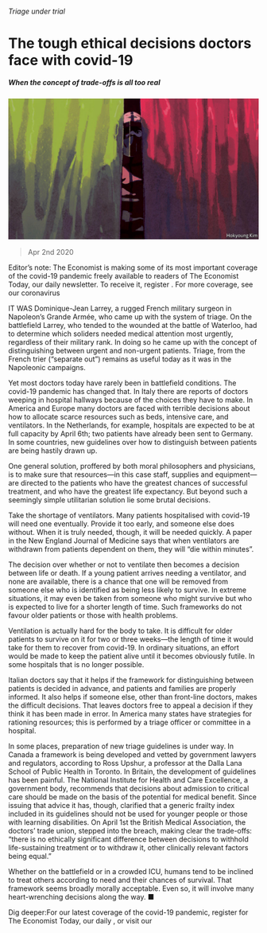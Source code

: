 ###### Triage under trial

# The tough ethical decisions doctors face with covid-19 

##### When the concept of trade-offs is all too real 

![image](images/20200404_FBD004_0.jpg) 

> Apr 2nd 2020 

Editor’s note: The Economist is making some of its most important coverage of the covid-19 pandemic freely available to readers of The Economist Today, our daily newsletter. To receive it, register . For more coverage, see our coronavirus 

IT WAS Dominique-Jean Larrey, a rugged French military surgeon in Napoleon’s Grande Armée, who came up with the system of triage. On the battlefield Larrey, who tended to the wounded at the battle of Waterloo, had to determine which soliders needed medical attention most urgently, regardless of their military rank. In doing so he came up with the concept of distinguishing between urgent and non-urgent patients. Triage, from the French trier (“separate out”) remains as useful today as it was in the Napoleonic campaigns.

Yet most doctors today have rarely been in battlefield conditions. The covid-19 pandemic has changed that. In Italy there are reports of doctors weeping in hospital hallways because of the choices they have to make. In America and Europe many doctors are faced with terrible decisions about how to allocate scarce resources such as beds, intensive care, and ventilators. In the Netherlands, for example, hospitals are expected to be at full capacity by April 6th; two patients have already been sent to Germany. In some countries, new guidelines over how to distinguish between patients are being hastily drawn up.


One general solution, proffered by both moral philosophers and physicians, is to make sure that resources—in this case staff, supplies and equipment—are directed to the patients who have the greatest chances of successful treatment, and who have the greatest life expectancy. But beyond such a seemingly simple utilitarian solution lie some brutal decisions.

Take the shortage of ventilators. Many patients hospitalised with covid-19 will need one eventually. Provide it too early, and someone else does without. When it is truly needed, though, it will be needed quickly. A paper in the New England Journal of Medicine says that when ventilators are withdrawn from patients dependent on them, they will “die within minutes”.

The decision over whether or not to ventilate then becomes a decision between life or death. If a young patient arrives needing a ventilator, and none are available, there is a chance that one will be removed from someone else who is identified as being less likely to survive. In extreme situations, it may even be taken from someone who might survive but who is expected to live for a shorter length of time. Such frameworks do not favour older patients or those with health problems.

Ventilation is actually hard for the body to take. It is difficult for older patients to survive on it for two or three weeks—the length of time it would take for them to recover from covid-19. In ordinary situations, an effort would be made to keep the patient alive until it becomes obviously futile. In some hospitals that is no longer possible.

Italian doctors say that it helps if the framework for distinguishing between patients is decided in advance, and patients and families are properly informed. It also helps if someone else, other than front-line doctors, makes the difficult decisions. That leaves doctors free to appeal a decision if they think it has been made in error. In America many states have strategies for rationing resources; this is performed by a triage officer or committee in a hospital.

In some places, preparation of new triage guidelines is under way. In Canada a framework is being developed and vetted by government lawyers and regulators, according to Ross Upshur, a professor at the Dalla Lana School of Public Health in Toronto. In Britain, the development of guidelines has been painful. The National Institute for Health and Care Excellence, a government body, recommends that decisions about admission to critical care should be made on the basis of the potential for medical benefit. Since issuing that advice it has, though, clarified that a generic frailty index included in its guidelines should not be used for younger people or those with learning disabilities. On April 1st the British Medical Association, the doctors’ trade union, stepped into the breach, making clear the trade-offs: “there is no ethically significant difference between decisions to withhold life-sustaining treatment or to withdraw it, other clinically relevant factors being equal.”

Whether on the battlefield or in a crowded ICU, humans tend to be inclined to treat others according to need and their chances of survival. That framework seems broadly morally acceptable. Even so, it will involve many heart-wrenching decisions along the way. ■

Dig deeper:For our latest coverage of the covid-19 pandemic, register for The Economist Today, our daily , or visit our 

